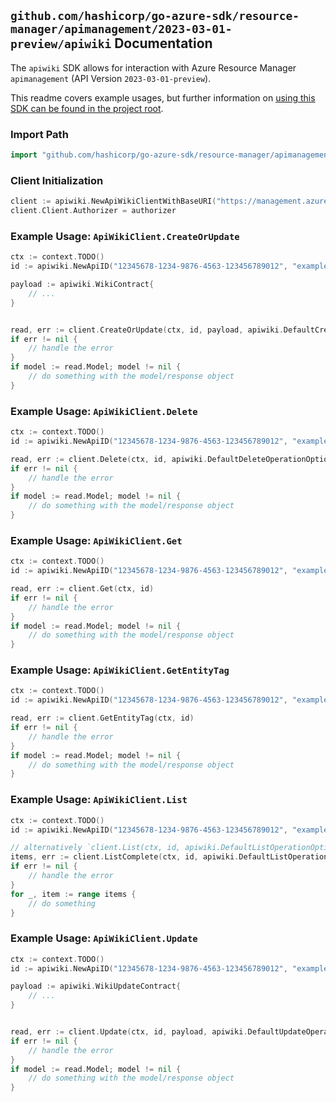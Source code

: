 
## `github.com/hashicorp/go-azure-sdk/resource-manager/apimanagement/2023-03-01-preview/apiwiki` Documentation

The `apiwiki` SDK allows for interaction with Azure Resource Manager `apimanagement` (API Version `2023-03-01-preview`).

This readme covers example usages, but further information on [using this SDK can be found in the project root](https://github.com/hashicorp/go-azure-sdk/tree/main/docs).

### Import Path

```go
import "github.com/hashicorp/go-azure-sdk/resource-manager/apimanagement/2023-03-01-preview/apiwiki"
```


### Client Initialization

```go
client := apiwiki.NewApiWikiClientWithBaseURI("https://management.azure.com")
client.Client.Authorizer = authorizer
```


### Example Usage: `ApiWikiClient.CreateOrUpdate`

```go
ctx := context.TODO()
id := apiwiki.NewApiID("12345678-1234-9876-4563-123456789012", "example-resource-group", "serviceName", "apiId")

payload := apiwiki.WikiContract{
	// ...
}


read, err := client.CreateOrUpdate(ctx, id, payload, apiwiki.DefaultCreateOrUpdateOperationOptions())
if err != nil {
	// handle the error
}
if model := read.Model; model != nil {
	// do something with the model/response object
}
```


### Example Usage: `ApiWikiClient.Delete`

```go
ctx := context.TODO()
id := apiwiki.NewApiID("12345678-1234-9876-4563-123456789012", "example-resource-group", "serviceName", "apiId")

read, err := client.Delete(ctx, id, apiwiki.DefaultDeleteOperationOptions())
if err != nil {
	// handle the error
}
if model := read.Model; model != nil {
	// do something with the model/response object
}
```


### Example Usage: `ApiWikiClient.Get`

```go
ctx := context.TODO()
id := apiwiki.NewApiID("12345678-1234-9876-4563-123456789012", "example-resource-group", "serviceName", "apiId")

read, err := client.Get(ctx, id)
if err != nil {
	// handle the error
}
if model := read.Model; model != nil {
	// do something with the model/response object
}
```


### Example Usage: `ApiWikiClient.GetEntityTag`

```go
ctx := context.TODO()
id := apiwiki.NewApiID("12345678-1234-9876-4563-123456789012", "example-resource-group", "serviceName", "apiId")

read, err := client.GetEntityTag(ctx, id)
if err != nil {
	// handle the error
}
if model := read.Model; model != nil {
	// do something with the model/response object
}
```


### Example Usage: `ApiWikiClient.List`

```go
ctx := context.TODO()
id := apiwiki.NewApiID("12345678-1234-9876-4563-123456789012", "example-resource-group", "serviceName", "apiId")

// alternatively `client.List(ctx, id, apiwiki.DefaultListOperationOptions())` can be used to do batched pagination
items, err := client.ListComplete(ctx, id, apiwiki.DefaultListOperationOptions())
if err != nil {
	// handle the error
}
for _, item := range items {
	// do something
}
```


### Example Usage: `ApiWikiClient.Update`

```go
ctx := context.TODO()
id := apiwiki.NewApiID("12345678-1234-9876-4563-123456789012", "example-resource-group", "serviceName", "apiId")

payload := apiwiki.WikiUpdateContract{
	// ...
}


read, err := client.Update(ctx, id, payload, apiwiki.DefaultUpdateOperationOptions())
if err != nil {
	// handle the error
}
if model := read.Model; model != nil {
	// do something with the model/response object
}
```
